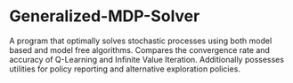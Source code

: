 Generalized-MDP-Solver
======================

A program that optimally solves stochastic processes using both model based and model free algorithms. Compares the convergence rate and accuracy of Q-Learning and Infinite Value Iteration. Additionally possesses utilities for policy reporting and alternative exploration policies.
